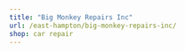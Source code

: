 ```yaml
---
title: "Big Monkey Repairs Inc"
url: /east-hampton/big-monkey-repairs-inc/
shop: car repair
---
```

